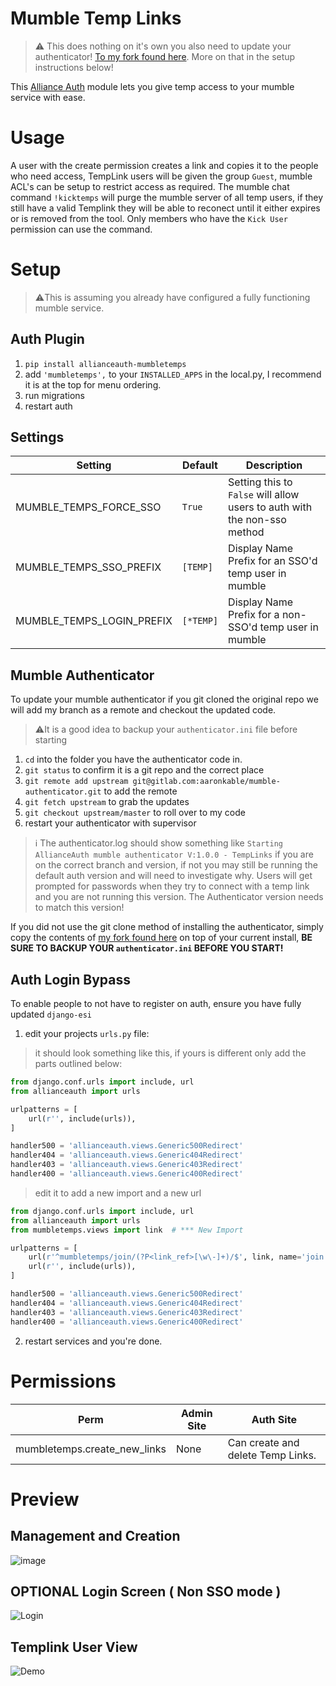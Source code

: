 # Mumble Temp Links

> ⚠️ This does nothing on it's own you also need to update your authenticator! [To my fork found here](https://gitlab.com/aaronkable/mumble-authenticator). More on that in the setup instructions below!

This [Alliance Auth](https://gitlab.com/allianceauth/allianceauth) module lets you give temp access to your mumble service with ease.

# Usage
A user with the create permission creates a link and copies it to the people who need access,
TempLink users will be given the group `Guest`, mumble ACL's can be setup to restrict access as required.
The mumble chat command `!kicktemps` will purge the mumble server of all temp users, if they still have a valid Templink they will be able to reconect until it either expires or is removed from the tool. Only members who have the `Kick User` permission can use the command.

# Setup
> ⚠️This is assuming you already have configured a fully functioning mumble service.
## Auth Plugin
1. `pip install allianceauth-mumbletemps`
2. add `'mumbletemps',` to your `INSTALLED_APPS` in the local.py, I recommend it is at the top for menu ordering.
3. run migrations
4. restart auth

## Settings
Setting | Default	 | Description 
 --- | --- | --- 
MUMBLE_TEMPS_FORCE_SSO | `True` | Setting this to `False` will allow users to auth with the non-sso method
MUMBLE_TEMPS_SSO_PREFIX | `[TEMP]` | Display Name Prefix for an SSO'd temp user in mumble
MUMBLE_TEMPS_LOGIN_PREFIX | `[*TEMP]` | Display Name Prefix for a non-SSO'd temp user in mumble


## Mumble Authenticator
To update your mumble authenticator if you git cloned the original repo we will add my branch as a remote and checkout the updated code.
> ⚠️It is a good idea to backup your `authenticator.ini` file before starting
1. `cd` into the folder you have the authenticator code in.
2. `git status` to confirm it is a git repo and the correct place
3. `git remote add upstream git@gitlab.com:aaronkable/mumble-authenticator.git` to add the remote
4. `git fetch upstream` to grab the updates
5. `git checkout upstream/master` to roll over to my code
6. restart your authenticator with supervisor
> ℹ️ The authenticator.log should show something like 
> `Starting AllianceAuth mumble authenticator V:1.0.0 - TempLinks` 
> if you are on the correct branch and version, if not you may still be running the default auth version and will need to investigate why. Users will get prompted for passwords when they try to connect with a temp link and you are not running this version. The Authenticator version needs to match this version!

If you did not use the git clone method of installing the authenticator, simply copy the contents of [my fork found here](https://gitlab.com/aaronkable/mumble-authenticator) on top of your current install, **BE SURE TO BACKUP YOUR `authenticator.ini` BEFORE YOU START!**

## Auth Login Bypass
To enable people to not have to register on auth, ensure you have fully updated `django-esi`
1. edit your projects `urls.py` file:

> it should look something like this, if yours is different only add the parts outlined below:
```python
from django.conf.urls import include, url
from allianceauth import urls

urlpatterns = [ 
    url(r'', include(urls)),
]

handler500 = 'allianceauth.views.Generic500Redirect'
handler404 = 'allianceauth.views.Generic404Redirect'
handler403 = 'allianceauth.views.Generic403Redirect'
handler400 = 'allianceauth.views.Generic400Redirect' 
```
> edit it to add a new import and a new url
```python
from django.conf.urls import include, url
from allianceauth import urls
from mumbletemps.views import link  # *** New Import 

urlpatterns = [
    url(r'^mumbletemps/join/(?P<link_ref>[\w\-]+)/$', link, name='join'),  # *** New URL override BEFORE THE MAIN IMPORT
    url(r'', include(urls)),
]

handler500 = 'allianceauth.views.Generic500Redirect' 
handler404 = 'allianceauth.views.Generic404Redirect'
handler403 = 'allianceauth.views.Generic403Redirect'
handler400 = 'allianceauth.views.Generic400Redirect' 
```
2. restart services and you're done.

# Permissions
Perm | Admin Site	 | Auth Site 
 --- | --- | --- 
mumbletemps.create_new_links | None | Can create and delete Temp Links.

# Preview
## Management and Creation
![image](https://i.imgur.com/Jl2ihH2.png)
## OPTIONAL Login Screen ( Non SSO mode )
![Login](https://i.imgur.com/BIRLFmq.png)
## Templink User View
![Demo](https://i.imgur.com/G86qAb8.png)

